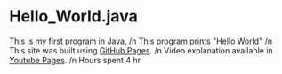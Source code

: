 # Hello_World.java
This is my first program in Java, /n
This program prints "Hello World" /n
This site was built using [GitHub Pages](https://github.com/rbkgarcia/Hello_World.java.git). /n
Video explanation available in [Youtube Pages](https://www.youtube.com/watch?v=lR_UR1CezU0&t=26s). /n
Hours spent 4 hr
